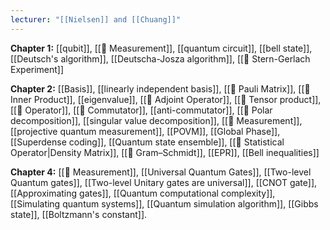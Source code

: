```yaml
---
lecturer: "[[Nielsen]] and [[Chuang]]"
---
```

**Chapter 1:** [[qubit]], [[📘 Measurement]], [[quantum circuit]], [[bell state]], [[Deutsch's algorithm]], [[Deutscha-Josza algorithm]], [[🧪 Stern-Gerlach Experiment]]

**Chapter 2:** [[Basis]], [[linearly independent basis]], [[📘 Pauli Matrix]], [[📘 Inner Product]], [[eigenvalue]], [[📘 Adjoint Operator]], [[📘 Tensor product]], [[📘 Operator]], [[📘 Commutator]], [[anti-commutator]], [[📙 Polar decomposition]], [[singular value decomposition]], [[📘 Measurement]], [[projective quantum measurement]], [[POVM]], [[Global Phase]], [[Superdense coding]], [[Quantum state ensemble]], [[📘 Statistical Operator|Density Matrix]], [[📙 Gram–Schmidt]], [[EPR]], [[Bell inequalities]]

**Chapter 4:** [[📘 Measurement]], [[Universal Quantum Gates]], [[Two-level Quantum gates]], [[Two-level Unitary gates are universal]], [[CNOT gate]], [[Approximating gates]], [[Quantum computational complexity]], [[Simulating quantum systems]], [[Quantum simulation algorithm]], [[Gibbs state]], [[Boltzmann's constant]].